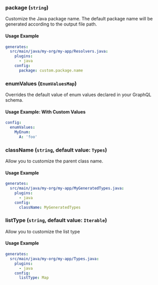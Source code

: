 ### package (`string`)

Customize the Java package name. The default package name will be generated according to the output file path.

#### Usage Example

```yml
generates:
  src/main/java/my-org/my-app/Resolvers.java:
    plugins:
      - java
    config:
      package: custom.package.name
```

### enumValues (`EnumValuesMap`)

Overrides the default value of enum values declared in your GraphQL schema.

#### Usage Example: With Custom Values

```yml
config:
  enumValues:
    MyEnum:
      A: 'foo'
```

### className (`string`, default value: `Types`)

Allow you to customize the parent class name.

#### Usage Example

```yml
generates:
  src/main/java/my-org/my-app/MyGeneratedTypes.java:
    plugins:
      - java
    config:
      className: MyGeneratedTypes
```

### listType (`string`, default value: `Iterable`)

Allow you to customize the list type

#### Usage Example

```yml
generates:
  src/main/java/my-org/my-app/Types.java:
    plugins:
      - java
    config:
      listType: Map
```
